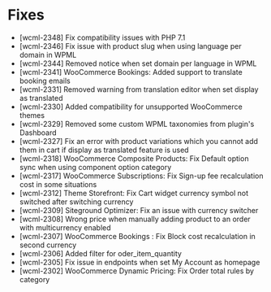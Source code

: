 # Fixes
* [wcml-2348] Fix compatibility issues with PHP 7.1
* [wcml-2346] Fix issue with product slug when using language per domain in WPML
* [wcml-2344] Removed notice when set domain per language in WPML
* [wcml-2341] WooCommerce Bookings: Added support to translate booking emails
* [wcml-2331] Removed warning from translation editor when set display as translated
* [wcml-2330] Added compatibility for unsupported WooCommerce themes
* [wcml-2329] Removed some custom WPML taxonomies from plugin's Dashboard
* [wcml-2327] Fix an error with product variations which you cannot add them in cart if display as translated feature is used
* [wcml-2318] WooCommerce Composite Products: Fix Default option sync when using component option category
* [wcml-2317] WooCommerce Subscriptions: Fix Sign-up fee recalculation cost in some situations
* [wcml-2312] Theme Storefront: Fix Cart widget currency symbol not switched after switching currency
* [wcml-2309] Siteground Optimizer: Fix an issue with currency switcher
* [wcml-2308] Wrong price when manually adding product to an order with multicurrency enabled
* [wcml-2307] WooCommerce Bookings : Fix Block cost recalculation in second currency
* [wcml-2306] Added filter for oder_item_quantity
* [wcml-2305] Fix issue in endpoints when set My Account as homepage
* [wcml-2302] WooCommerce Dynamic Pricing: Fix Order total rules by category